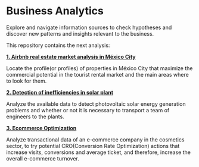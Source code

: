 # Business Analytics
Explore and navigate information sources to check hypotheses and discover new patterns and insights relevant to the business.

This repository contains the next analysis:

[**1. Airbnb real estate market analysis in México City**](https://github.com/ACCpath/BusinessAnalytics/tree/main/RealEstateMarketAirbnb)

Locate the profile(or profiles) of properties in México City that maximize the commercial potential in the tourist rental market and the main areas where to look for them.

[**2. Detection of inefficiencies in solar plant**](https://github.com/ACCpath/BusinessAnalytics/tree/main/DetectionInefficienciesSolarPlant)

Analyze the available data to detect photovoltaic solar energy generation problems and whether or not it is necessary to transport a team of engineers to the plants.

[**3. Ecommerce Optimization**](https://github.com/ACCpath/BusinessAnalytics/tree/main/EcommerceOptimization)

Analyze transactional data of an e-commerce company in the cosmetics sector, to try potential CRO(Conversion Rate Optimization) actions that increase visits, conversions and average ticket, and therefore, increase the overall e-commerce turnover.